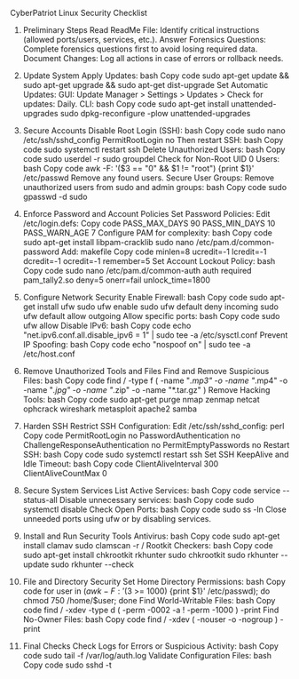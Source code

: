 CyberPatriot Linux Security Checklist

1. Preliminary Steps
Read ReadMe File: Identify critical instructions (allowed ports/users, services, etc.).
Answer Forensics Questions: Complete forensics questions first to avoid losing required data.
Document Changes: Log all actions in case of errors or rollback needs.

2. Update System
Apply Updates:
bash
Copy code
sudo apt-get update && sudo apt-get upgrade && sudo apt-get dist-upgrade
Set Automatic Updates:
GUI: Update Manager > Settings > Updates > Check for updates: Daily.
CLI:
bash
Copy code
sudo apt-get install unattended-upgrades
sudo dpkg-reconfigure -plow unattended-upgrades

3. Secure Accounts
Disable Root Login (SSH):
bash
Copy code
sudo nano /etc/ssh/sshd_config
PermitRootLogin no
Then restart SSH:
bash
Copy code
sudo systemctl restart ssh
Delete Unauthorized Users:
bash
Copy code
sudo userdel -r <username>
sudo groupdel <groupname>
Check for Non-Root UID 0 Users:
bash
Copy code
awk -F: '($3 == "0" && $1 != "root") {print $1}' /etc/passwd
Remove any found users.
Secure User Groups:
Remove unauthorized users from sudo and admin groups:
bash
Copy code
sudo gpasswd -d <username> sudo

4. Enforce Password and Account Policies
Set Password Policies:
Edit /etc/login.defs:
Copy code
PASS_MAX_DAYS 90
PASS_MIN_DAYS 10
PASS_WARN_AGE 7
Configure PAM for complexity:
bash
Copy code
sudo apt-get install libpam-cracklib
sudo nano /etc/pam.d/common-password
Add:
makefile
Copy code
minlen=8 ucredit=-1 lcredit=-1 dcredit=-1 ocredit=-1 remember=5
Set Account Lockout Policy:
bash
Copy code
sudo nano /etc/pam.d/common-auth
auth required pam_tally2.so deny=5 onerr=fail unlock_time=1800

5. Configure Network Security
Enable Firewall:
bash
Copy code
sudo apt-get install ufw
sudo ufw enable
sudo ufw default deny incoming
sudo ufw default allow outgoing
Allow specific ports:
bash
Copy code
sudo ufw allow <port>
Disable IPv6:
bash
Copy code
echo "net.ipv6.conf.all.disable_ipv6 = 1" | sudo tee -a /etc/sysctl.conf
Prevent IP Spoofing:
bash
Copy code
echo "nospoof on" | sudo tee -a /etc/host.conf

6. Remove Unauthorized Tools and Files
Find and Remove Suspicious Files:
bash
Copy code
find / -type f \( -name "*.mp3" -o -name "*.mp4" -o -name "*.jpg" -o -name "*.zip" -o -name "*.tar.gz" \)
Remove Hacking Tools:
bash
Copy code
sudo apt-get purge nmap zenmap netcat ophcrack wireshark metasploit apache2 samba

7. Harden SSH
Restrict SSH Configuration:
Edit /etc/ssh/sshd_config:
perl
Copy code
PermitRootLogin no
PasswordAuthentication no
ChallengeResponseAuthentication no
PermitEmptyPasswords no
Restart SSH:
bash
Copy code
sudo systemctl restart ssh
Set SSH KeepAlive and Idle Timeout:
bash
Copy code
ClientAliveInterval 300
ClientAliveCountMax 0

8. Secure System Services
List Active Services:
bash
Copy code
service --status-all
Disable unnecessary services:
bash
Copy code
sudo systemctl disable <service>
Check Open Ports:
bash
Copy code
sudo ss -ln
Close unneeded ports using ufw or by disabling services.

9. Install and Run Security Tools
Antivirus:
bash
Copy code
sudo apt-get install clamav
sudo clamscan -r /
Rootkit Checkers:
bash
Copy code
sudo apt-get install chkrootkit rkhunter
sudo chkrootkit
sudo rkhunter --update
sudo rkhunter --check

10. File and Directory Security
Set Home Directory Permissions:
bash
Copy code
for user in $(awk -F: '($3 >= 1000) {print $1}' /etc/passwd); do chmod 750 /home/$user; done
Find World-Writable Files:
bash
Copy code
find / -xdev -type d \( -perm -0002 -a ! -perm -1000 \) -print
Find No-Owner Files:
bash
Copy code
find / -xdev \( -nouser -o -nogroup \) -print

11. Final Checks
Check Logs for Errors or Suspicious Activity:
bash
Copy code
sudo tail -f /var/log/auth.log
Validate Configuration Files:
bash
Copy code
sudo sshd -t
